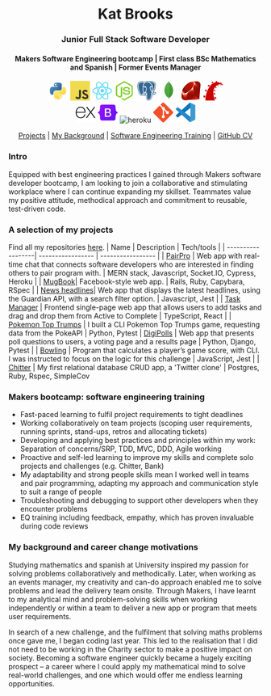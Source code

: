 <div align="center">
  <h1> Kat Brooks</h1>
  <h3> Junior Full Stack Software Developer </h3>
    <h4> Makers Software Engineering bootcamp | First class BSc Mathematics and Spanish | Former Events Manager </h4>
  
  <img src="https://raw.githubusercontent.com/devicons/devicon/master/icons/python/python-original.svg" alt="python" width="40" height="40"/> 
<img src="https://raw.githubusercontent.com/devicons/devicon/master/icons/javascript/javascript-original.svg" alt="javascript" width="40" height="40"/> 
<img src="https://raw.githubusercontent.com/devicons/devicon/master/icons/react/react-original.svg" alt="react" width="40" height="40"/> 
<img src="https://raw.githubusercontent.com/devicons/devicon/master/icons/nodejs/nodejs-original.svg" alt="nodejs" width="40" height="40"/> 
<img src="https://raw.githubusercontent.com/devicons/devicon/master/icons/postgresql/postgresql-plain.svg" alt="postgresql" width="40" height="40"/>  
<img src="https://raw.githubusercontent.com/devicons/devicon/master/icons/mongodb/mongodb-original.svg" alt="mongoDB" width="40" height="40"/> 
<img src="https://raw.githubusercontent.com/devicons/devicon/master/icons/ruby/ruby-original.svg" alt="ruby" width="40" height="40"/> 
<img src="https://raw.githubusercontent.com/devicons/devicon/master/icons/rails/rails-plain.svg" alt="rails" width="40" height="40"/> 
<br>
 <img src="https://raw.githubusercontent.com/devicons/devicon/master/icons/express/express-original.svg" alt="express" width="40" height="40"/> 
<img src="https://raw.githubusercontent.com/devicons/devicon/master/icons/bootstrap/bootstrap-original.svg" alt="bootstrap" width="40" height="40"/> 
<img src="https://devicons.herokuapp.com/heroku-original.svg" alt="heroku" width="40" height="40"/>   
<img src="https://raw.githubusercontent.com/devicons/devicon/master/icons/git/git-original.svg" alt="git" width="40" height="40"/>  
<img src="https://raw.githubusercontent.com/devicons/devicon/master/icons/vscode/vscode-original.svg" alt="vscode" width="40" height="40"/> 

[Projects](#A-selection-of-my-projects) |
[My Background](#My-background-and-career-change-motivations) |
[Software Engineering Training](#Makers-bootcamp-software-engineering-training) |
[GitHub CV](https://github.com/kat-mcbrooks/CV) 
</div>

### Intro

Equipped with best engineering practices I gained through Makers software developer bootcamp, I am looking to join a collaborative and stimulating workplace where I can continue expanding my skillset. Teammates value my positive attitude, methodical approach and commitment to reusable, test-driven code. 

### A selection of my projects
Find all my repositories [here](https://github.com/kat-mcbrooks?tab=repositories).
| Name              | Description                           | Tech/tools        |
| ------------------| -----------------             | ----------------- |
| [PairPro](https://github.com/kat-mcbrooks/pair-pro) | Web app with real-time chat that connects software developers who are interested in finding others to pair program with. | MERN stack, Javascript, Socket.IO, Cypress, Heroku |
| [MugBook](https://github.com/kat-mcbrooks/acebook-mugbook)| Facebook-style web app. | Rails, Ruby, Capybara, RSpec |
| [News headlines](https://github.com/kat-mcbrooks/news-summary-challenge)| Web app that displays the latest headlines, using the Guardian API, with a search filter option. | Javascript, Jest |
| [Task Manager](https://github.com/kat-mcbrooks/to-do-app-TS-React) | Frontend single-page web app that allows users to add tasks and drag and drop them from Active to Complete | TypeScript, React |
| [Pokemon Top Trumps](https://github.com/kat-mcbrooks/pokemon) | I built a CLI Pokemon Top Trumps game, requesting data from the PokeAPI | Python, Pytest
| [DigiPolls](https://github.com/kat-mcbrooks/polling-app-python-django) | Web app that presents poll questions to users, a voting page and a results page | Python, Django, Pytest |
| [Bowling](https://github.com/kat-mcbrooks/bowling-challenge) | Program that calculates a player’s game score, with CLI. I was instructed to focus on the logic for this challenge | JavaScript, Jest |
| [Chitter](https://github.com/kat-mcbrooks/chitter-challenge) | My first relational database CRUD app, a 'Twitter clone' | Postgres, Ruby, Rspec, SimpleCov

### Makers bootcamp: software engineering training
- Fast-paced learning to fulfil project requirements to tight deadlines
- Working collaboratively on team projects (scoping user requirements, running sprints, stand-ups, retros and allocating tickets)
- Developing and applying best practices and principles within my work: Separation of concerns/SRP, TDD, MVC, DDD, Agile working
- Proactive and self-led learning to improve my skills and complete solo projects and challenges (e.g. Chitter, Bank)
- My adaptability and strong people skills mean I worked well in teams and pair programming, adapting my approach and communication style to suit a range of people
- Troubleshooting and debugging to support other developers when they encounter problems
- EQ training including feedback, empathy, which has proven invaluable during code reviews

### My background and career change motivations
Studying mathematics and spanish at University inspired my passion for solving problems collaboratively and methodically. Later, when working as an events manager, my creativity and can-do approach enabled me to solve problems and lead the delivery team onsite. Through Makers, I have learnt to my analytical mind and problem-solving skills when working independently or within a team to deliver a new app or program that meets user requirements.

In search of a new challenge, and the fulfilment that solving maths problems once gave me, I began coding last year. This led to the realisation that I did not need to be working in the Charity sector to make a positive impact on society. Becoming a software engineer quickly became a hugely exciting prospect – a career where I could apply my mathematical mind to solve real-world challenges, and one which would offer me endless learning opportunities.


